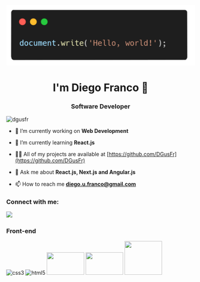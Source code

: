 <div align="center">
  <img src="hw.png">
</div>

<h1 align="center">I'm Diego Franco 👋</h1>

<h3 align="center">Software Developer</h3>


<p align="left"> <img src="https://komarev.com/ghpvc/?username=dgusfr&label=Profile%20views&color=0e75b6&style=flat" alt="dgusfr" /> </p>


- 🔭 I’m currently working on **Web Development**

- 🌱 I’m currently learning **React.js**

- 👨‍💻 All of my projects are available at [https://github.com/DGusFr](https://github.com/DGusFr)

- 💬 Ask me about **React.js, Next.js and Angular.js**

- 📫 How to reach me **diego.u.franco@gmail.com**

<h3 align="left">Connect with me:</h3>
  <p align="left">
  <a href="https://www.linkedin.com/in/diego-gustavo-franco/" target="_blank"><img src="https://img.shields.io/badge/-LinkedIn-%230077B5?style=for-the-badge&logo=linkedin&logoColor=white" target="_blank"></a> 
  </p>

<h3>Front-end</h3>
<span>
  <img src="https://cdn.jsdelivr.net/gh/devicons/devicon/icons/css3/css3-original.svg" alt="css3" width="100" height="60"/> 
  <img src="https://cdn.jsdelivr.net/gh/devicons/devicon/icons/html5/html5-original.svg" alt="html5" width="100" height="60"/> 
  <img src="https://cdn.jsdelivr.net/gh/devicons/devicon/icons/javascript/javascript-plain.svg" width="100" height="60" />  
  <img src="https://cdn.jsdelivr.net/gh/devicons/devicon/icons/react/react-original-wordmark.svg" width="100" height="60" />
  <img src="https://cdn.jsdelivr.net/gh/devicons/devicon/icons/nodejs/nodejs-original-wordmark.svg" width="100" height="90" />
</span>


     
      





  

 











